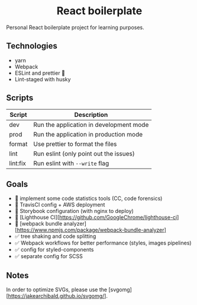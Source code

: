 <center> <h1>React boilerplate</h1> </center>

Personal React boilerplate project for learning purposes.

## Technologies

- yarn
- Webpack
- ESLint and prettier 🎨
- Lint-staged with husky

## Scripts

| Script   | Description                             |
| -------- | --------------------------------------- |
| dev      | Run the application in development mode |
| prod     | Run the application in production mode  |
| format   | Use prettier to format the files        |
| lint     | Run eslint (only point out the issues)  |
| lint:fix | Run eslint with `--write` flag          |

## Goals

- 🚧 implement some code statistics tools (CC, code forensics)
- 🚧 TravisCI config + AWS deployment
- 🚧 Storybook configuration (with nginx to deploy)
- 🚧 [Lighthouse CI][https://github.com/GoogleChrome/lighthouse-ci]
- 🚧 [webpack bundle analyzer][https://www.npmjs.com/package/webpack-bundle-analyzer]
- ✅ tree shaking and code splitting
- ✅ Webpack workflows for better performance (styles, images pipelines)
- ✅ config for styled-components
- ✅ separate config for SCSS

## Notes
In order to optimize SVGs, please use the [svgomg][https://jakearchibald.github.io/svgomg/].